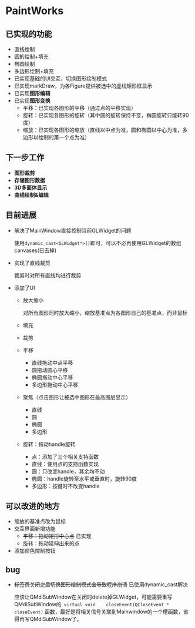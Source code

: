 # PaintWorks

## 已实现的功能

* 直线绘制
* 圆的绘制+填充
* 椭圆绘制
* 多边形绘制+填充
* 已实现基础的UI交互，切换图形绘制模式
* 已实现markDraw，为各Figure提供被选中的虚线矩形框显示
* 已实现**图形编辑**
* 已实现**图形变换**
  - 平移：已实现各图形的平移（通过点的平移实现）
  - 旋转：已实现各图形的旋转（其中圆的旋转保持不变，椭圆旋转只能转90度）
  - 缩放：已实现各图形的缩放（直线以中点为准，圆和椭圆以中心为准，多边形以绘制的第一个点为准）

## 下一步工作

* **图形裁剪**
* **存储图形数据**
* **3D多面体显示**
* **曲线绘制&编辑**


## 目前进展

* 解决了MainWindow直接控制当前GLWidget的问题

  使用`dynamic_cast<GLWidget*>()`即可，可以不必再使用GLWidget的数组canvases(已去掉)

* 实现了直线裁剪

  裁剪时对所有直线均进行裁剪

* 添加了UI

  * 放大缩小

    对所有图形同时放大缩小，缩放基准点为各图形自己的基准点，而非鼠标

  * 填充

  * 裁剪

  * 平移

    * 直线拖动中点平移
    * 圆拖动圆心平移
    * 椭圆拖动中心平移
    * 多边形拖动中心平移

  * 聚焦（点击图形让被选中图形在最高图层显示）

    * 直线
    * 圆
    * 椭圆
    * 多边形

  * 旋转：拖动handle旋转

    * 点：添加了三个相关支持函数
    * 直线：使用点的支持函数实现
    * 圆：只改变handle，其余均不动
    * 椭圆：handle旋转至水平或垂直时，旋转90度
    * 多边形：按键时不改变handle



## 可以改进的地方

* 缩放的基准点改为鼠标
* 交互界面新增功能
  * ~~平移：拖动矩形中心点~~ 已实现
  * 旋转：拖动延伸出来的点
* 添加颜色控制按钮

## bug

* ~~标签页关闭之后切换图形绘制模式会导致程序崩溃~~ 已使用dynamic_cast解决

  应该让QMdiSubWindow在关闭时delete掉GLWidget，可能需要重写QMdiSubWindow的` virtual void	closeEvent(QCloseEvent * closeEvent)` 函数，最好是将相关信号关联到Mainwindow的一个槽函数，省得再写QMdiSubWindow了。